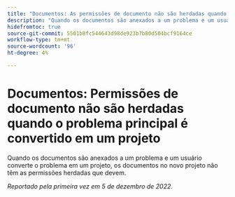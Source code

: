 ```yaml
---
title: "Documentos: As permissões de documento não são herdadas quando o problema principal é convertido em um projeto"
description: "Quando os documentos são anexados a um problema e um usuário converte o problema em um projeto, os documentos do novo projeto não têm as permissões herdadas que deveriam."
hidefromtoc: true
source-git-commit: 5501b8fc544643d98de923b7b80d504bcf9164ce
workflow-type: tm+mt
source-wordcount: '96'
ht-degree: 4%

---
```



# Documentos: Permissões de documento não são herdadas quando o problema principal é convertido em um projeto

<!--This issue is on both WF and WFP TOCs-->

Quando os documentos são anexados a um problema e um usuário converte o problema em um projeto, os documentos no novo projeto não têm as permissões herdadas que devem.

_Reportado pela primeira vez em 5 de dezembro de 2022._

